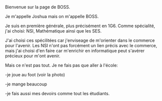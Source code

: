 Bienvenue sur la page de BOSS.



Je m'appelle Joshua mais on m'appelle BOSS. 

Je suis en première générale, plus précisément en 1G6. Comme spécialité, j'ai choisi: NSI, Mathématique ainsi que les SES.

J'ai choisi ces spécilitées car j'enviseage de m'orienter dans le commerce pour l'avenir. Les NSI n'ont pas forcément un lien précis avec le commerce, mais j'ai 
choisi d'en faire car m'enrichir en informatique peut s'avérer précieux pour m'ont avenir.



Mais ce n'est pas tout. Je ne fais pas que aller à l'école:

  -je joue au foot (voir la photo)
  
  -je mange beaucoup
  
  -je fais aussi mes devoirs comme tout les étudiants.
  
